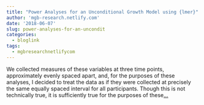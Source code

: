 ```yaml
---
title: "Power Analyses for an Unconditional Growth Model using {lmer}"
author: 'mgb-research.netlify.com'
date: '2018-06-07'
slug: power-analyses-for-an-uncondit
categories:
  - bloglink
tags:
  - mgbresearchnetlifycom
---
```


We collected measures of these variables at three time points, approximately evenly spaced apart, and, for the purposes of these analyses, I decided to treat the data as if they were collected at precisely the same equally spaced interval for all participants. Though this is not technically true, it is sufficiently true for the purposes of these[... <i class="fas fa-external-link-alt"></i>](https://mgb-research.netlify.com/post/power-analyses-for-an-unconditional-growth-model-using-lmer/)

